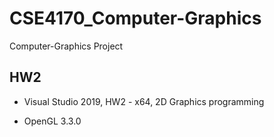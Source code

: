 # CSE4170_Computer-Graphics

Computer-Graphics Project

## HW2

- Visual Studio 2019, HW2 - x64, 2D Graphics programming

- OpenGL 3.3.0

  

  

